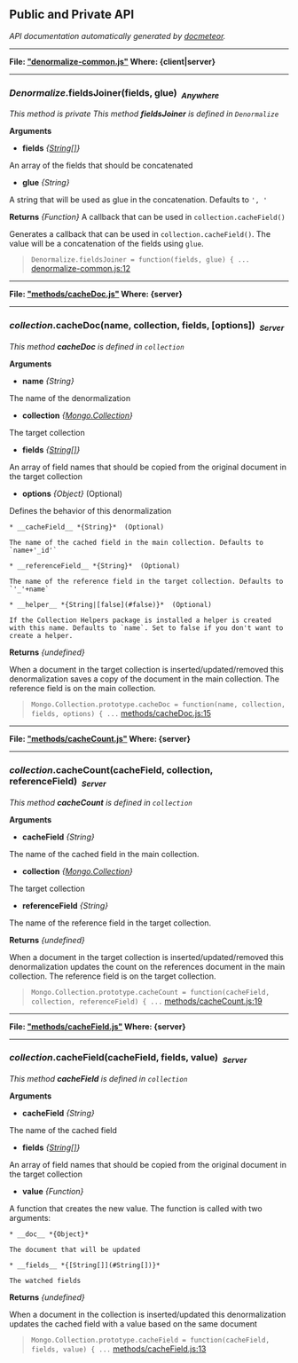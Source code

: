 ## Public and Private API ##

_API documentation automatically generated by [docmeteor](https://github.com/raix/docmeteor)._

***

__File: ["denormalize-common.js"](denormalize-common.js) Where: {client|server}__

***

### <a name="Denormalize.fieldsJoiner"></a>*Denormalize*.fieldsJoiner(fields, glue)&nbsp;&nbsp;<sub><i>Anywhere</i></sub> ###

*This method is private*
*This method __fieldsJoiner__ is defined in `Denormalize`*

__Arguments__

* __fields__ *{[String[]](#String[])}*  

 An array of the fields that should be concatenated

* __glue__ *{String}*  

 A string that will be used as glue in the concatenation. Defaults to `', '`


__Returns__  *{Function}*
A callback that can be used in `collection.cacheField()`


Generates a callback that can be used in `collection.cacheField()`. The value will be a concatenation of the fields using `glue`.

> ```Denormalize.fieldsJoiner = function(fields, glue) { ...``` [denormalize-common.js:12](denormalize-common.js#L12)


***

__File: ["methods/cacheDoc.js"](methods/cacheDoc.js) Where: {server}__

***

### <a name="collection.cacheDoc"></a>*collection*.cacheDoc(name, collection, fields, [options])&nbsp;&nbsp;<sub><i>Server</i></sub> ###

*This method __cacheDoc__ is defined in `collection`*

__Arguments__

* __name__ *{String}*  

 The name of the denormalization

* __collection__ *{[Mongo.Collection](#Mongo.Collection)}*  

 The target collection

* __fields__ *{[String[]](#String[])}*  

 An array of field names that should be copied from the original document in the target collection

* __options__ *{Object}*  (Optional)

 Defines the behavior of this denormalization

    * __cacheField__ *{String}*  (Optional)

    The name of the cached field in the main collection. Defaults to `name+'_id'`

    * __referenceField__ *{String}*  (Optional)

    The name of the reference field in the target collection. Defaults to `'_'+name`

    * __helper__ *{String|[false](#false)}*  (Optional)

    If the Collection Helpers package is installed a helper is created with this name. Defaults to `name`. Set to false if you don't want to create a helper.


__Returns__  *{undefined}*


When a document in the target collection is inserted/updated/removed this denormalization saves a copy of the document in the main collection. The reference field is on the main collection.

> ```Mongo.Collection.prototype.cacheDoc = function(name, collection, fields, options) { ...``` [methods/cacheDoc.js:15](methods/cacheDoc.js#L15)


***

__File: ["methods/cacheCount.js"](methods/cacheCount.js) Where: {server}__

***

### <a name="collection.cacheCount"></a>*collection*.cacheCount(cacheField, collection, referenceField)&nbsp;&nbsp;<sub><i>Server</i></sub> ###

*This method __cacheCount__ is defined in `collection`*

__Arguments__

* __cacheField__ *{String}*  

 The name of the cached field in the main collection.

* __collection__ *{[Mongo.Collection](#Mongo.Collection)}*  

 The target collection

* __referenceField__ *{String}*  

 The name of the reference field in the target collection.


__Returns__  *{undefined}*


When a document in the target collection is inserted/updated/removed this denormalization updates the count on the references document in the main collection. The reference field is on the target collection.

> ```Mongo.Collection.prototype.cacheCount = function(cacheField, collection, referenceField) { ...``` [methods/cacheCount.js:19](methods/cacheCount.js#L19)


***

__File: ["methods/cacheField.js"](methods/cacheField.js) Where: {server}__

***

### <a name="collection.cacheField"></a>*collection*.cacheField(cacheField, fields, value)&nbsp;&nbsp;<sub><i>Server</i></sub> ###

*This method __cacheField__ is defined in `collection`*

__Arguments__

* __cacheField__ *{String}*  

 The name of the cached field

* __fields__ *{[String[]](#String[])}*  

 An array of field names that should be copied from the original document in the target collection

* __value__ *{Function}*  

 A function that creates the new value. The function is called with two arguments:

    * __doc__ *{Object}*  

    The document that will be updated

    * __fields__ *{[String[]](#String[])}*  

    The watched fields


__Returns__  *{undefined}*


When a document in the collection is inserted/updated this denormalization updates the cached field with a value based on the same document

> ```Mongo.Collection.prototype.cacheField = function(cacheField, fields, value) { ...``` [methods/cacheField.js:13](methods/cacheField.js#L13)


